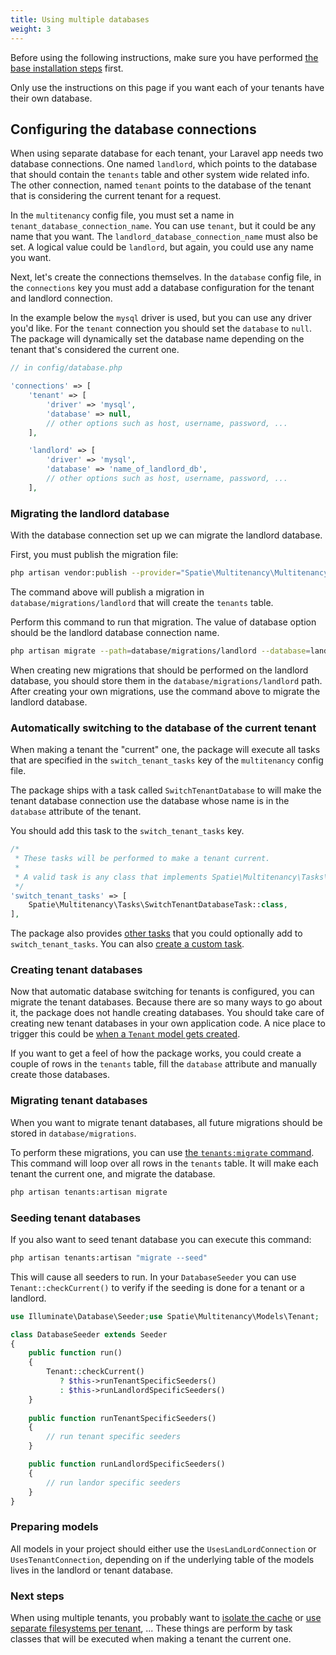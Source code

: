 ```yaml
---
title: Using multiple databases
weight: 3
---
```


Before using the following instructions, make sure you have performed [the base installation steps](/laravel-multitenancy/v1/installation/base-installation) first.

 Only use the instructions on this page if you want each of your tenants have their own database. 

## Configuring the database connections

When using separate database for each tenant, your Laravel app needs two database connections. One named `landlord`, which points to the database that should contain the `tenants` table and other system wide related info. The other connection, named `tenant` points to the database of the tenant that is considering the current tenant for a request.

In the `multitenancy` config file, you must set a name in `tenant_database_connection_name`. You can use `tenant`, but it could be any name that you want. The `landlord_database_connection_name` must also be set. A logical value could be `landlord`, but again, you could use any name you want.

Next, let's create the connections themselves. In the `database` config file, in the `connections` key you must add a database configuration for the tenant and landlord connection.

In the example below the `mysql` driver is used, but you can use any driver you'd like. For the `tenant` connection you should set the `database` to `null`. The package will dynamically set the database name depending on the tenant that's considered the current one.

```php
// in config/database.php

'connections' => [
    'tenant' => [
        'driver' => 'mysql',
        'database' => null,
        // other options such as host, username, password, ...
    ],

    'landlord' => [
        'driver' => 'mysql',
        'database' => 'name_of_landlord_db',
        // other options such as host, username, password, ...
    ],
```


### Migrating the landlord database

With the database connection set up we can migrate the landlord database. 

First, you must publish the migration file:

```bash
php artisan vendor:publish --provider="Spatie\Multitenancy\MultitenancyServiceProvider" --tag="migrations"
```

The command above will publish a migration in `database/migrations/landlord` that will create the `tenants` table.

Perform this command to run that migration. The value of database option should be the landlord database connection name.

```bash
php artisan migrate --path=database/migrations/landlord --database=landlord 
```

When creating new migrations that should be performed on the landlord database, you should store them in the `database/migrations/landlord` path. After creating your own migrations, use the command above to migrate the landlord database.

### Automatically switching to the database of the current tenant

When making a tenant the "current" one, the package will execute all tasks that are specified in the `switch_tenant_tasks` key of the `multitenancy` config file.

The package ships with a task called `SwitchTenantDatabase` to will make the tenant database connection use the database whose name is in the `database` attribute of the tenant.

You should add this task to the `switch_tenant_tasks` key.

```php
/*
 * These tasks will be performed to make a tenant current.
 *
 * A valid task is any class that implements Spatie\Multitenancy\Tasks\SwitchTenantTask
 */
'switch_tenant_tasks' => [
    Spatie\Multitenancy\Tasks\SwitchTenantDatabaseTask::class,
],
```

The package also provides [other tasks](/laravel-multitenancy/v1/using-tasks-to-prepare-the-environment/overview/) that you could optionally add to `switch_tenant_tasks`. You can also [create a custom task](/laravel-multitenancy/v1/using-tasks-to-prepare-the-environment/creating-your-own-task/).

### Creating tenant databases

Now that automatic database switching for tenants is configured, you can migrate the tenant databases. Because there are so many ways to go about it, the package does not handle creating databases. You should take care of creating new tenant databases in your own application code. A nice place to trigger this could be [when a `Tenant` model gets created](/laravel-multitenancy/v1/basic-usage/using-a-custom-tenant-model/#performing-actions-when-a-tenant-gets-created).

If you want to get a feel of how the package works, you could create a couple of rows in the `tenants` table, fill the `database` attribute and manually create those databases.

### Migrating tenant databases

When you want to migrate tenant databases, all future migrations should be stored in `database/migrations`.

To perform these migrations, you can use [the `tenants:migrate` command](/laravel-multitenancy/v1/advanced-usage/executing-artisan-commands-for-each-tenant). This command will loop over all rows in the `tenants` table. It will make each tenant the current one, and migrate the database.

```bash
php artisan tenants:artisan migrate
```

### Seeding tenant databases

If you also want to seed tenant database you can execute this command:

```bash
php artisan tenants:artisan "migrate --seed"
```

This will cause all seeders to run. In your `DatabaseSeeder` you can use `Tenant::checkCurrent()` to verify if the seeding is done for a tenant or a landlord.

```php
use Illuminate\Database\Seeder;use Spatie\Multitenancy\Models\Tenant;

class DatabaseSeeder extends Seeder
{
    public function run()
    {
        Tenant::checkCurrent()
           ? $this->runTenantSpecificSeeders()
           : $this->runLandlordSpecificSeeders()
    }
    
    public function runTenantSpecificSeeders()
    {
        // run tenant specific seeders
    }

    public function runLandlordSpecificSeeders()
    {
        // run landor specific seeders
    }
}
```


### Preparing models

All models in your project should either use the `UsesLandLordConnection` or `UsesTenantConnection`, depending on if the underlying table of the models lives in the landlord or tenant database.

### Next steps

When using multiple tenants, you probably want to [isolate the cache](/laravel-multitenancy/v1/using-tasks-to-prepare-the-environment/cache/) or [use separate filesystems per tenant](/laravel-multitenancy/v1/using-tasks-to-prepare-the-environment/filesystem/), ... These things are perform by task classes that will be executed when making a tenant the current one.
